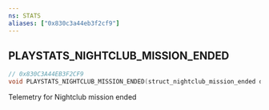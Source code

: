 ```yaml
---
ns: STATS
aliases: ["0x830c3a44eb3f2cf9"]
---
```

## PLAYSTATS_NIGHTCLUB_MISSION_ENDED

```c
// 0x830C3A44EB3F2CF9
void PLAYSTATS_NIGHTCLUB_MISSION_ENDED(struct_nightclub_mission_ended data);
```

Telemetry for Nightclub mission ended

